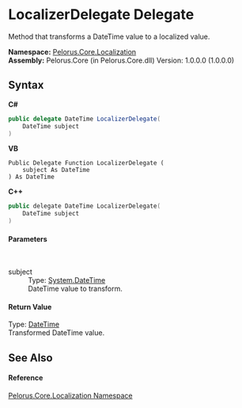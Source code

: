 # LocalizerDelegate Delegate
 

Method that transforms a DateTime value to a localized value.

**Namespace:**&nbsp;<a href="99F211A">Pelorus.Core.Localization</a><br />**Assembly:**&nbsp;Pelorus.Core (in Pelorus.Core.dll) Version: 1.0.0.0 (1.0.0.0)

## Syntax

**C#**<br />
``` C#
public delegate DateTime LocalizerDelegate(
	DateTime subject
)
```

**VB**<br />
``` VB
Public Delegate Function LocalizerDelegate ( 
	subject As DateTime
) As DateTime
```

**C++**<br />
``` C++
public delegate DateTime LocalizerDelegate(
	DateTime subject
)
```


#### Parameters
&nbsp;<dl><dt>subject</dt><dd>Type: <a href="http://msdn2.microsoft.com/en-us/library/03ybds8y" target="_blank">System.DateTime</a><br />DateTime value to transform.</dd></dl>

#### Return Value
Type: <a href="http://msdn2.microsoft.com/en-us/library/03ybds8y" target="_blank">DateTime</a><br />Transformed DateTime value.

## See Also


#### Reference
<a href="99F211A">Pelorus.Core.Localization Namespace</a><br />